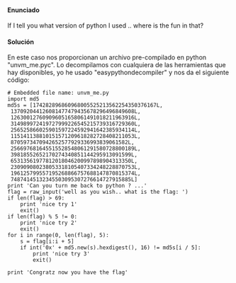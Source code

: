 
#### Enunciado

If I tell you what version of python I used .. where is the fun in that?

#### Solución

En este caso nos proporcionan un archivo pre-compilado en python "unvm_me.pyc". Lo decompilamos con cualquiera de las herramientas que hay disponibles, yo he usado "easypythondecompiler" y nos da el siguiente código:

```
# Embedded file name: unvm_me.py
import md5
md5s = [174282896860968005525213562254350376167L,
 137092044126081477479435678296496849608L,
 126300127609096051658061491018211963916L,
 314989972419727999226545215739316729360L,
 256525866025901597224592941642385934114L,
 115141138810151571209618282728408211053L,
 8705973470942652577929336993839061582L,
 256697681645515528548061291580728800189L,
 39818552652170274340851144295913091599L,
 65313561977812018046200997898904313350L,
 230909080238053318105407334248228870753L,
 196125799557195268866757688147870815374L,
 74874145132345503095307276614727915885L]
print 'Can you turn me back to python ? ...'
flag = raw_input('well as you wish.. what is the flag: ')
if len(flag) > 69:
    print 'nice try 1'
    exit()
if len(flag) % 5 != 0:
    print 'nice try 2'
    exit()
for i in range(0, len(flag), 5):
    s = flag[i:i + 5]
    if int('0x' + md5.new(s).hexdigest(), 16) != md5s[i / 5]:
        print 'nice try 3'
        exit()

print 'Congratz now you have the flag'
```



